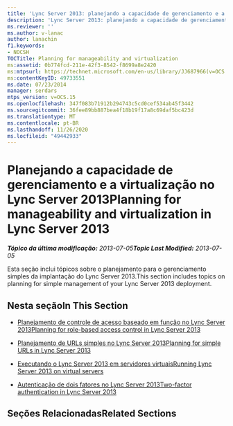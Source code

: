 ```yaml
---
title: 'Lync Server 2013: planejando a capacidade de gerenciamento e a virtualização'
description: 'Lync Server 2013: planejando a capacidade de gerenciamento e a virtualização.'
ms.reviewer: ''
ms.author: v-lanac
author: lanachin
f1.keywords:
- NOCSH
TOCTitle: Planning for manageability and virtualization
ms:assetid: 0b774fcd-211e-42f3-8542-f8699a8e2420
ms:mtpsurl: https://technet.microsoft.com/en-us/library/JJ687966(v=OCS.15)
ms:contentKeyID: 49733551
ms.date: 07/23/2014
manager: serdars
mtps_version: v=OCS.15
ms.openlocfilehash: 347f083b71912b294743c5cd0cef534ab45f3442
ms.sourcegitcommit: 36fee89bb887bea4f18b19f17a8c69daf5bc423d
ms.translationtype: MT
ms.contentlocale: pt-BR
ms.lasthandoff: 11/26/2020
ms.locfileid: "49442933"
---
```

# <a name="planning-for-manageability-and-virtualization-in-lync-server-2013"></a><span data-ttu-id="e03a7-103">Planejando a capacidade de gerenciamento e a virtualização no Lync Server 2013</span><span class="sxs-lookup"><span data-stu-id="e03a7-103">Planning for manageability and virtualization in Lync Server 2013</span></span>

<div data-xmlns="http://www.w3.org/1999/xhtml">

<div class="topic" data-xmlns="http://www.w3.org/1999/xhtml" data-msxsl="urn:schemas-microsoft-com:xslt" data-cs="https://msdn.microsoft.com/">

<div data-asp="https://msdn2.microsoft.com/asp">



</div>

<div id="mainSection">

<div id="mainBody"><span data-ttu-id="e03a7-104">

<span> </span></span><span class="sxs-lookup"><span data-stu-id="e03a7-104">

<span> </span></span></span>

<span data-ttu-id="e03a7-105">_**Tópico da última modificação:** 2013-07-05_</span><span class="sxs-lookup"><span data-stu-id="e03a7-105">_**Topic Last Modified:** 2013-07-05_</span></span>

<span data-ttu-id="e03a7-106">Esta seção inclui tópicos sobre o planejamento para o gerenciamento simples da implantação do Lync Server 2013.</span><span class="sxs-lookup"><span data-stu-id="e03a7-106">This section includes topics on planning for simple management of your Lync Server 2013 deployment.</span></span>

<div>

## <a name="in-this-section"></a><span data-ttu-id="e03a7-107">Nesta seção</span><span class="sxs-lookup"><span data-stu-id="e03a7-107">In This Section</span></span>

  - [<span data-ttu-id="e03a7-108">Planejamento de controle de acesso baseado em função no Lync Server 2013</span><span class="sxs-lookup"><span data-stu-id="e03a7-108">Planning for role-based access control in Lync Server 2013</span></span>](lync-server-2013-planning-for-role-based-access-control.md)

  - [<span data-ttu-id="e03a7-109">Planejamento de URLs simples no Lync Server 2013</span><span class="sxs-lookup"><span data-stu-id="e03a7-109">Planning for simple URLs in Lync Server 2013</span></span>](lync-server-2013-planning-for-simple-urls.md)

  - [<span data-ttu-id="e03a7-110">Executando o Lync Server 2013 em servidores virtuais</span><span class="sxs-lookup"><span data-stu-id="e03a7-110">Running Lync Server 2013 on virtual servers</span></span>](lync-server-2013-running-lync-server-on-virtual-servers.md)

  - [<span data-ttu-id="e03a7-111">Autenticação de dois fatores no Lync Server 2013</span><span class="sxs-lookup"><span data-stu-id="e03a7-111">Two-factor authentication in Lync Server 2013</span></span>](lync-server-2013-planning-for-and-deploying-two-factor-authentication.md)

</div>

<div>

## <a name="related-sections"></a><span data-ttu-id="e03a7-112">Seções Relacionadas</span><span class="sxs-lookup"><span data-stu-id="e03a7-112">Related Sections</span></span>

<span data-ttu-id="e03a7-113"></div>

</div>

<span> </span>

</div>

</div>

</span><span class="sxs-lookup"><span data-stu-id="e03a7-113"></div>

</div>

<span> </span>

</div>

</div>

</span></span></div>

